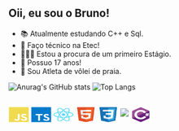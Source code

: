 ## Oii, eu sou o Bruno!
- 📚 Atualmente estudando C++ e Sql.
- 🎒 Faço técnico na Etec!
- 🧑🏻‍💼 Estou a procura de um primeiro Estágio.
- 📅 Possuo 17 anos!
- 🏐 Sou Atleta de vôlei de praia.


![Anurag's GitHub stats](https://github-readme-stats.vercel.app/api?username=BrunoMerullo&show_icons=true&theme=dark)
![Top Langs](https://github-readme-stats.vercel.app/api/top-langs/?username=BrunoMerullo&langs_count=8)

<div style="display: inline_block"><br>
  <img align="center" alt="Rafa-Js" height="30" width="40" src="https://raw.githubusercontent.com/devicons/devicon/master/icons/javascript/javascript-plain.svg">
  <img align="center" alt="Rafa-Ts" height="30" width="40" src="https://raw.githubusercontent.com/devicons/devicon/master/icons/typescript/typescript-plain.svg">
  <img align="center" alt="Rafa-React" height="30" width="40" src="https://raw.githubusercontent.com/devicons/devicon/master/icons/react/react-original.svg">
  <img align="center" alt="Rafa-HTML" height="30" width="40" src="https://raw.githubusercontent.com/devicons/devicon/master/icons/html5/html5-original.svg">
  <img align="center" alt="Rafa-CSS" height="30" width="40" src="https://raw.githubusercontent.com/devicons/devicon/master/icons/css3/css3-original.svg">
  <img src="https://cdn.jsdelivr.net/gh/devicons/devicon@latest/icons/python/python-original.svg" >
  <img align="center" alt="Rafa-Csharp" height="30" width="40" src="https://raw.githubusercontent.com/devicons/devicon/master/icons/csharp/csharp-original.svg">
</div>
  
